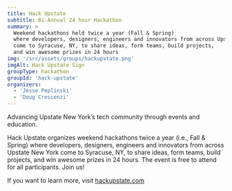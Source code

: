 ```yaml
---
title: Hack Upstate
subtitle: Bi-Annual 24 hour Hackathon
summary: >
  Weekend hackathons held twice a year (Fall & Spring)
  where developers, designers, engineers and innovators from across Upstate New York
  come to Syracuse, NY, to share ideas, form teams, build projects,
  and win awesome prizes in 24 hours
img: '/src/assets/groups/hackupstate.png'
imgAlt: Hack Upstate Sign
groupType: hackathon
groupId: 'hack-upstate'
organizers:
  - 'Jesse Peplinski'
  - 'Doug Crescenzi'
---
```


Advancing Upstate New York’s tech community through events and education.

Hack Upstate organizes weekend hackathons twice a year (i.e., Fall & Spring) where developers, designers, engineers and innovators from across Upstate New York come to Syracuse, NY, to share ideas, form teams, build projects, and win awesome prizes in 24 hours. The event is free to attend for all participants. Join us!

If you want to learn more, visit <a href="https://hackupstate.com/">hackupstate.com</a>
